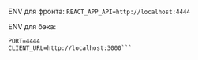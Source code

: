 ENV для фронта:
```REACT_APP_API=http://localhost:4444```

ENV для бэка:
```MONGOOSE_CONNECT_URL="mongodb+srv://marselbisengaliev1:123@cluster0.aflvikp.mongodb.net/?retryWrites=true&w=majority"
PORT=4444
CLIENT_URL=http://localhost:3000```